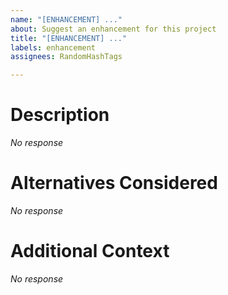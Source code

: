 ```yaml
---
name: "[ENHANCEMENT] ..."
about: Suggest an enhancement for this project
title: "[ENHANCEMENT] ..."
labels: enhancement
assignees: RandomHashTags

---
```


# Description
_No response_

# Alternatives Considered
_No response_

# Additional Context
_No response_
